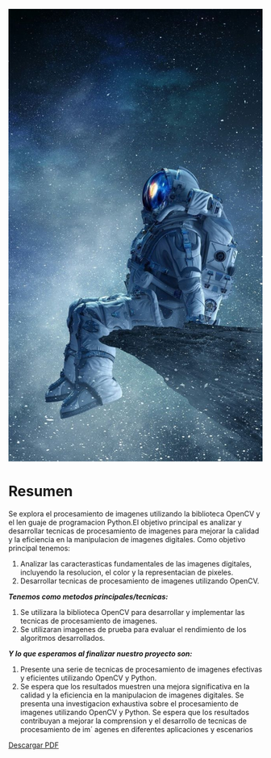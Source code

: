 ![Portada](https://github.com/JesusGarcia430/Crear-un-repositorio-y-subir-un-pdf-texto-e-im-gen./blob/main/p.jpg)

# Resumen

 Se explora el procesamiento de imagenes utilizando la biblioteca OpenCV y el len
 guaje de programacion Python.El objetivo principal es analizar y desarrollar tecnicas de
 procesamiento de imagenes para mejorar la calidad y la eficiencia en la manipulacion de
 imagenes digitales. Como objetivo principal tenemos:
 1. Analizar las caracterasticas fundamentales de las imagenes digitales, incluyendo la
 resolucion, el color y la representacian de pixeles.
 2. Desarrollar tecnicas de procesamiento de imagenes utilizando OpenCV.

 ***Tenemos como metodos principales/tecnicas:***
 1. Se utilizara la biblioteca OpenCV para desarrollar y implementar las tecnicas de
 procesamiento de imagenes.
 2. Se utilizaran imagenes de prueba para evaluar el rendimiento de los algoritmos
 desarrollados.

 ***Y lo que esperamos al finalizar nuestro proyecto son:***
 1. Presente una serie de tecnicas de procesamiento de imagenes efectivas y eficientes
 utilizando OpenCV y Python.
 2. Se espera que los resultados muestren una mejora significativa en la calidad y la
 eficiencia en la manipulacion de imagenes digitales.
 Se presenta una investigacion exhaustiva sobre el procesamiento de imagenes utilizando
 OpenCV y Python. Se espera que los resultados contribuyan a mejorar la comprension
 y el desarrollo de tecnicas de procesamiento de im´ agenes en diferentes aplicaciones y
 escenarios

[Descargar PDF](https://github.com/JesusGarcia430/Crear-un-repositorio-y-subir-un-pdf-texto-e-im-gen./blob/main/D.pdf)
